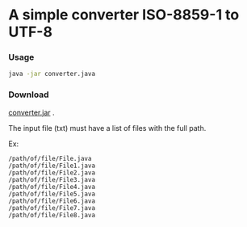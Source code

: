 # A simple converter ISO-8859-1 to UTF-8

### Usage


```bash
java -jar converter.java
```

### Download


[converter.jar](https://github.com/brunorozendo/converter/releases/download/1.0/converter.jar) .



The input file (txt) must have a list of files with the full path.

Ex:

```
/path/of/file/File.java
/path/of/file/File1.java
/path/of/file/File2.java
/path/of/file/File3.java
/path/of/file/File4.java
/path/of/file/File5.java
/path/of/file/File6.java
/path/of/file/File7.java
/path/of/file/File8.java
```
